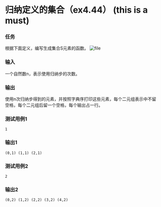 # 归纳定义的集合（ex4.44） (this is a must)

### 任务
根据下面定义，编写生成集合S元素的函数。
![file](/api/users/image?path=3701/images/1618570932050.png)

### 输入
一个自然数n，表示使用归纳步的次数。
### 输出
使用n次归纳步得到的元素，并按照字典序打印这些元素，每个二元组表示中不留空格，每个二元组后留一个空格，每个输出占一行。

### 测试用例1
```
1
```
### 输出1
```
(0,1) (1,1) (2,1)
```
### 测试用例2
```
2
```
### 输出2
```
(0,2) (1,2) (2,2) (3,2) (4,2)
```
